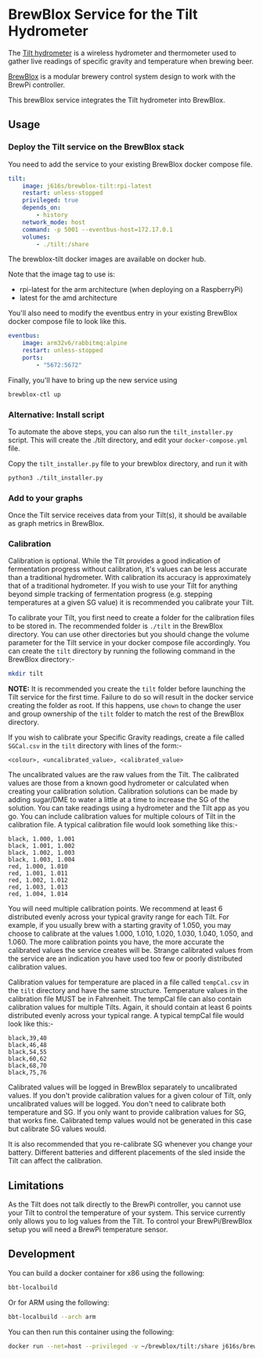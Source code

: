 # BrewBlox Service for the Tilt Hydrometer

The [Tilt hydrometer](https://tilthydrometer.com/) is a wireless hydrometer and thermometer used to gather live readings of specific gravity and temperature when brewing beer.

[BrewBlox](https://brewpi.com/) is a modular brewery control system design to work with the BrewPi controller.

This brewBlox service integrates the Tilt hydrometer into BrewBlox.

## Usage

### Deploy the Tilt service on the BrewBlox stack

You need to add the service to your existing BrewBlox docker compose file.

```yaml
tilt:
    image: j616s/brewblox-tilt:rpi-latest
    restart: unless-stopped
    privileged: true
    depends_on:
        - history
    network_mode: host
    command: -p 5001 --eventbus-host=172.17.0.1
    volumes:
        - ./tilt:/share
```

The brewblox-tilt docker images are available on docker hub.

Note that the image tag to use is:

-   rpi-latest for the arm architecture (when deploying on a RaspberryPi)
-   latest for the amd architecture

You'll also need to modify the eventbus entry in your existing BrewBlox docker compose file to look like this.

```yaml
eventbus:
    image: arm32v6/rabbitmq:alpine
    restart: unless-stopped
    ports:
        - "5672:5672"
```

Finally, you'll have to bring up the new service using

```bash
brewblox-ctl up
```

### Alternative: Install script

To automate the above steps, you can also run the `tilt_installer.py` script.
This will create the ./tilt directory, and edit your `docker-compose.yml` file.

Copy the `tilt_installer.py` file to your brewblox directory, and run it with

```bash
python3 ./tilt_installer.py
```

### Add to your graphs

Once the Tilt service receives data from your Tilt(s), it should be available as graph metrics in BrewBlox.

### Calibration

Calibration is optional. While the Tilt provides a good indication of fermentation progress without calibration, it's values can be less accurate than a traditional hydrometer. With calibration its accuracy is approximately that of a traditional hydrometer. If you wish to use your Tilt for anything beyond simple tracking of fermentation progress (e.g. stepping temperatures at a given SG value) it is recommended you calibrate your Tilt.

To calibrate your Tilt, you first need to create a folder for the calibration files to be stored in. The recommended folder is `./tilt` in the BrewBlox directory. You can use other directories but you should change the volume parameter for the Tilt service in your docker compose file accordingly. You can create the `tilt` directory by running the following command in the BrewBlox directory:-

```bash
mkdir tilt
```

**NOTE:** It is recommended you create the `tilt` folder before launching the Tilt service for the first time. Failure to do so will result in the docker service creating the folder as root. If this happens, use `chown` to change the user and group ownership of the `tilt` folder to match the rest of the BrewBlox directory.

If you wish to calibrate your Specific Gravity readings, create a file called `SGCal.csv` in the `tilt` directory with lines of the form:-

```
<colour>, <uncalibrated_value>, <calibrated_value>
```

The uncalibrated values are the raw values from the Tilt. The calibrated values are those from a known good hydrometer or calculated when creating your calibration solution. Calibration solutions can be made by adding sugar/DME to water a little at a time to increase the SG of the solution. You can take readings using a hydrometer and the Tilt app as you go. You can include calibration values for multiple colours of Tilt in the calibration file. A typical calibration file would look something like this:-

```
black, 1.000, 1.001
black, 1.001, 1.002
black, 1.002, 1.003
black, 1.003, 1.004
red, 1.000, 1.010
red, 1.001, 1.011
red, 1.002, 1.012
red, 1.003, 1.013
red, 1.004, 1.014
```

You will need multiple calibration points. We recommend at least 6 distributed evenly across your typical gravity range for each Tilt. For example, if you usually brew with a starting gravity of 1.050, you may choose to calibrate at the values 1.000, 1.010, 1.020, 1.030, 1.040, 1.050, and 1.060. The more calibration points you have, the more accurate the calibrated values the service creates will be. Strange calibrated values from the service are an indication you have used too few or poorly distributed calibration values.

Calibration values for temperature are placed in a file called `tempCal.csv` in the `tilt` directory and have the same structure. Temperature values in the calibration file MUST be in Fahrenheit. The tempCal file can also contain calibration values for multiple Tilts. Again, it should contain at least 6 points distributed evenly across your typical range. A typical tempCal file would look like this:-

```
black,39,40
black,46,48
black,54,55
black,60,62
black,68,70
black,75,76
```

Calibrated values will be logged in BrewBlox separately to uncalibrated values. If you don't provide calibration values for a given colour of Tilt, only uncalibrated values will be logged. You don't need to calibrate both temperature and SG. If you only want to provide calibration values for SG, that works fine. Calibrated temp values would not be generated in this case but calibrate SG values would.

It is also recommended that you re-calibrate SG whenever you change your battery. Different batteries and different placements of the sled inside the Tilt can affect the calibration.

## Limitations

As the Tilt does not talk directly to the BrewPi controller, you cannot use your Tilt to control the temperature of your system. This service currently only allows you to log values from the Tilt. To control your BrewPi/BrewBlox setup you will need a BrewPi temperature sensor.

## Development

You can build a docker container for x86 using the following:

```bash
bbt-localbuild
```

Or for ARM using the following:

```bash
bbt-localbuild --arch arm
```

You can then run this container using the following:

```bash
docker run --net=host --privileged -v ~/brewblox/tilt:/share j616s/brewblox-tilt:local
```
